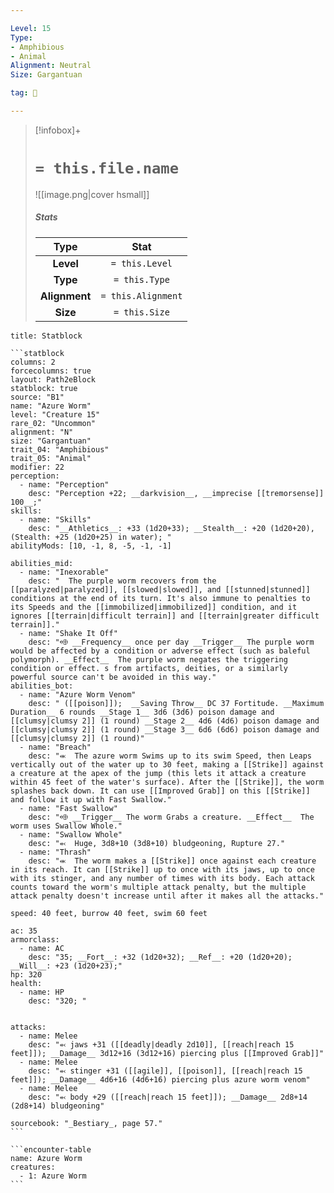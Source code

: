 ```yaml
---

Level: 15
Type:
- Amphibious
- Animal
Alignment: Neutral
Size: Gargantuan

tag: 👹

---
```


> [!infobox]+
> #  `= this.file.name`
> ![[image.png|cover hsmall]]
> ##### Stats
> Type | Stat |
> :---:|:---:|
> **Level** | `= this.Level` |
> **Type** | `= this.Type` |
> **Alignment** | `= this.Alignment` |
> **Size** | `= this.Size` |



````ad-info
title: Statblock

```statblock
columns: 2
forcecolumns: true
layout: Path2eBlock
statblock: true
source: "B1"
name: "Azure Worm"
level: "Creature 15"
rare_02: "Uncommon"
alignment: "N"
size: "Gargantuan"
trait_04: "Amphibious"
trait_05: "Animal"
modifier: 22
perception:
  - name: "Perception"
    desc: "Perception +22; __darkvision__, __imprecise [[tremorsense]] 100__;"
skills:
  - name: "Skills"
    desc: "__Athletics__: +33 (1d20+33); __Stealth__: +20 (1d20+20), (Stealth: +25 (1d20+25) in water); "
abilityMods: [10, -1, 8, -5, -1, -1]

abilities_mid:
  - name: "Inexorable"
    desc: "  The purple worm recovers from the [[paralyzed|paralyzed]], [[slowed|slowed]], and [[stunned|stunned]] conditions at the end of its turn. It's also immune to penalties to its Speeds and the [[immobilized|immobilized]] condition, and it ignores [[terrain|difficult terrain]] and [[terrain|greater difficult terrain]]."
  - name: "Shake It Off"
    desc: "⬲ __Frequency__ once per day __Trigger__ The purple worm would be affected by a condition or adverse effect (such as baleful polymorph). __Effect__  The purple worm negates the triggering condition or effect. s from artifacts, deities, or a similarly powerful source can't be avoided in this way."
abilities_bot:
  - name: "Azure Worm Venom"
    desc: " ([[poison]]);  __Saving Throw__ DC 37 Fortitude. __Maximum Duration__ 6 rounds __Stage 1__ 3d6 (3d6) poison damage and [[clumsy|clumsy 2]] (1 round) __Stage 2__ 4d6 (4d6) poison damage and [[clumsy|clumsy 2]] (1 round) __Stage 3__ 6d6 (6d6) poison damage and [[clumsy|clumsy 2]] (1 round)"
  - name: "Breach"
    desc: "⬺  The azure worm Swims up to its swim Speed, then Leaps vertically out of the water up to 30 feet, making a [[Strike]] against a creature at the apex of the jump (this lets it attack a creature within 45 feet of the water's surface). After the [[Strike]], the worm splashes back down. It can use [[Improved Grab]] on this [[Strike]] and follow it up with Fast Swallow."
  - name: "Fast Swallow"
    desc: "⬲ __Trigger__ The worm Grabs a creature. __Effect__  The worm uses Swallow Whole."
  - name: "Swallow Whole"
    desc: "⬻  Huge, 3d8+10 (3d8+10) bludgeoning, Rupture 27."
  - name: "Thrash"
    desc: "⬺  The worm makes a [[Strike]] once against each creature in its reach. It can [[Strike]] up to once with its jaws, up to once with its stinger, and any number of times with its body. Each attack counts toward the worm's multiple attack penalty, but the multiple attack penalty doesn't increase until after it makes all the attacks."

speed: 40 feet, burrow 40 feet, swim 60 feet

ac: 35
armorclass:
  - name: AC
    desc: "35; __Fort__: +32 (1d20+32); __Ref__: +20 (1d20+20); __Will__: +23 (1d20+23);"
hp: 320
health:
  - name: HP
    desc: "320; "


attacks:
  - name: Melee
    desc: "⬻ jaws +31 ([[deadly|deadly 2d10]], [[reach|reach 15 feet]]); __Damage__ 3d12+16 (3d12+16) piercing plus [[Improved Grab]]"
  - name: Melee
    desc: "⬻ stinger +31 ([[agile]], [[poison]], [[reach|reach 15 feet]]); __Damage__ 4d6+16 (4d6+16) piercing plus azure worm venom"
  - name: Melee
    desc: "⬻ body +29 ([[reach|reach 15 feet]]); __Damage__ 2d8+14 (2d8+14) bludgeoning"

sourcebook: "_Bestiary_, page 57."
```

```encounter-table
name: Azure Worm
creatures:
  - 1: Azure Worm
```

````


